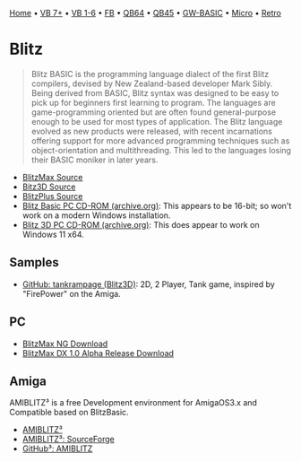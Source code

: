 [Home](https://gotbasic.com) • [VB 7+](vb.md) • [VB 1-6](vb6.md) • [FB](freebasic.md) • [QB64](qb64.md) • [QB45](qb.md) • [GW-BASIC](gw-basic.md) • [Micro](micro.md) • [Retro](retro.md)

# Blitz

> Blitz BASIC is the programming language dialect of the first Blitz compilers, devised by New Zealand-based developer Mark Sibly. Being derived from BASIC, Blitz syntax was designed to be easy to pick up for beginners first learning to program. The languages are game-programming oriented but are often found general-purpose enough to be used for most types of application. The Blitz language evolved as new products were released, with recent incarnations offering support for more advanced programming techniques such as object-orientation and multithreading. This led to the languages losing their BASIC moniker in later years.

- [BlitzMax Source](https://github.com/blitz-research/blitzmax)
- [Bitz3D Source](https://github.com/blitz-research/blitz3d)
- [BlitzPlus Source](https://github.com/blitz-research/blitzplus)
- [Blitz Basic PC CD-ROM (archive.org)](https://archive.org/details/blitz_basic_pccd/): This appears to be 16-bit; so won't work on a modern Windows installation.
- [Blitz 3D PC CD-ROM (archive.org)](https://archive.org/details/blitz-3d): This does appear to work on Windows 11 x64.

## Samples

- [GitHub: tankrampage (Blitz3D)](https://github.com/JoystickAndCursorKeys/tankrampage): 2D, 2 Player, Tank game, inspired by "FirePower" on the Amiga.

## PC

- [BlitzMax NG Download](https://www.syntaxbomb.com/blitzmax-blitzmax-ng/blitzmax-ng-download/)
- [BlitzMax DX 1.0 Alpha Release Download](https://www.blitzcoder.org/forum/topic.php?id=803)

## Amiga

AMIBLITZ³ is a free Development environment for AmigaOS3.x and Compatible based on BlitzBasic.

- [AMIBLITZ³](https://www.amiblitz.de/)
- [AMIBLITZ³: SourceForge](https://sourceforge.net/p/amiblitz3/code/HEAD/tree/)
- [GitHub³: AMIBLITZ](https://github.com/AmiBlitz/AmiBlitz3)
